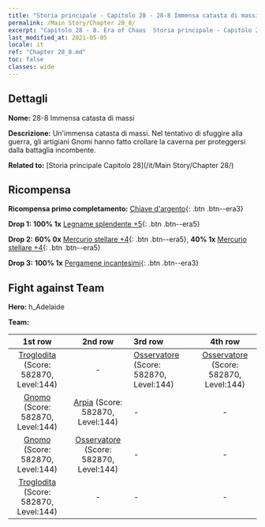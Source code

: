 ```yaml
---
title: "Storia principale - Capitolo 28 - 28-8 Immensa catasta di massi"
permalink: /Main Story/Chapter 28_8/
excerpt: "Capitolo 28 - 8. Era of Chaos  Storia principale - Capitolo 28_8. 28-8 Immensa catasta di massi"
last_modified_at: 2021-05-05
locale: it
ref: "Chapter 28_8.md"
toc: false
classes: wide
---
```


## Dettagli

 **Nome:** 28-8 Immensa catasta di massi

 **Descrizione:** Un'immensa catasta di massi. Nel tentativo di sfuggire alla guerra, gli artigiani Gnomi hanno fatto crollare la caverna per proteggersi dalla battaglia incombente.

 **Related to:** [Storia principale Capitolo 28](/it/Main Story/Chapter 28/)

## Ricompensa

 **Ricompensa primo completamento:** [Chiave d'argento](/ItemsIT/con_693/){: .btn .btn--era3}

 **Drop 1:** **100% 1x** [Legname splendente +5](/ItemsIT/mat_97/){: .btn .btn--era5}

 **Drop 2:** **60% 0x** [Mercurio stellare +4](/ItemsIT/mat_91/){: .btn .btn--era5}, **40% 1x** [Mercurio stellare +4](/ItemsIT/mat_91/){: .btn .btn--era5}

 **Drop 3:** **100% 1x** [Pergamene incantesimi](/ItemsIT/con_694/){: .btn .btn--era3}


## Fight against Team
 **Hero:** h_Adelaide

 **Team:**


  | 1st row | 2nd row | 3rd row | 4th row |
  |:----:|:----:|:----|:----:|
  | [Troglodita](/it/units/Troglodyte/) (Score: 582870, Level:144)  | - | [Osservatore](/it/units/Beholder/) (Score: 582870, Level:144)  | [Osservatore](/it/units/Beholder/) (Score: 582870, Level:144)  |
  | [Gnomo](/it/units/Dwarf/) (Score: 582870, Level:144)  | [Arpia](/it/units/Harpy/) (Score: 582870, Level:144)  | - | - |
  | [Gnomo](/it/units/Dwarf/) (Score: 582870, Level:144)  | [Osservatore](/it/units/Beholder/) (Score: 582870, Level:144)  | - | - |
  | [Troglodita](/it/units/Troglodyte/) (Score: 582870, Level:144)  | - | - | - |


